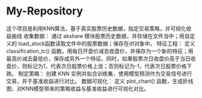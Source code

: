 # My-Repository
这个项目是利用KNN算法，基于真实股票历史数据，指定交易策略，并可视化收益曲线
收集数据：
通过 akshare 模块股票历史数据，并存储在文件当中；用自定义的 load_stock函数读取文件中的股票数据；保存在df对象中。
特征工程：
定义 classification_tc() 函数。用每日开盘价减去收盘价，并保存为一个新的特征；用最高价减去最低价，保存成另外一个特征。同时，如果股票次日收盘价高于当日收盘价，则标记为1，代表次日股票价格上涨；否则标记为-1，代表次日股票价格下跌。
制定策略：
创建 KNN 实例并拟合训练集，使用模型预测作为交易信号进行交易，并于基准收益进行对比。
数据可视化：
定义 plot_chart() 函数，生成折线图，对KNN模型带来的策略收益与基准收益进行可视化对比。
